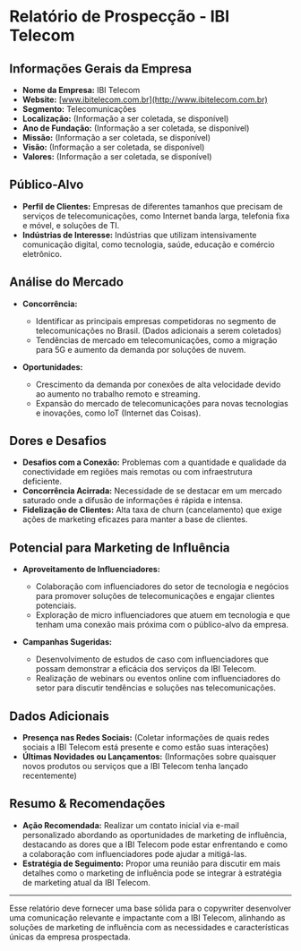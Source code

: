 # Relatório de Prospecção - IBI Telecom

## Informações Gerais da Empresa
- **Nome da Empresa:** IBI Telecom
- **Website:** [www.ibitelecom.com.br](http://www.ibitelecom.com.br)
- **Segmento:** Telecomunicações
- **Localização:** (Informação a ser coletada, se disponível)
- **Ano de Fundação:** (Informação a ser coletada, se disponível)
- **Missão:** (Informação a ser coletada, se disponível)
- **Visão:** (Informação a ser coletada, se disponível)
- **Valores:** (Informação a ser coletada, se disponível)

## Público-Alvo
- **Perfil de Clientes:** Empresas de diferentes tamanhos que precisam de serviços de telecomunicações, como Internet banda larga, telefonia fixa e móvel, e soluções de TI.
- **Indústrias de Interesse:** Indústrias que utilizam intensivamente comunicação digital, como tecnologia, saúde, educação e comércio eletrônico.

## Análise do Mercado
- **Concorrência:**
  - Identificar as principais empresas competidoras no segmento de telecomunicações no Brasil. (Dados adicionais a serem coletados)
  - Tendências de mercado em telecomunicações, como a migração para 5G e aumento da demanda por soluções de nuvem.
  
- **Oportunidades:**
  - Crescimento da demanda por conexões de alta velocidade devido ao aumento no trabalho remoto e streaming.
  - Expansão do mercado de telecomunicações para novas tecnologias e inovações, como IoT (Internet das Coisas).

## Dores e Desafios
- **Desafios com a Conexão:** Problemas com a quantidade e qualidade da conectividade em regiões mais remotas ou com infraestrutura deficiente.
- **Concorrência Acirrada:** Necessidade de se destacar em um mercado saturado onde a difusão de informações é rápida e intensa.
- **Fidelização de Clientes:** Alta taxa de churn (cancelamento) que exige ações de marketing eficazes para manter a base de clientes.

## Potencial para Marketing de Influência
- **Aproveitamento de Influenciadores:**
  - Colaboração com influenciadores do setor de tecnologia e negócios para promover soluções de telecomunicações e engajar clientes potenciais.
  - Exploração de micro influenciadores que atuem em tecnologia e que tenham uma conexão mais próxima com o público-alvo da empresa.

- **Campanhas Sugeridas:**
  - Desenvolvimento de estudos de caso com influenciadores que possam demonstrar a eficácia dos serviços da IBI Telecom.
  - Realização de webinars ou eventos online com influenciadores do setor para discutir tendências e soluções nas telecomunicações.

## Dados Adicionais
- **Presença nas Redes Sociais:** (Coletar informações de quais redes sociais a IBI Telecom está presente e como estão suas interações)
- **Últimas Novidades ou Lançamentos:** (Informações sobre quaisquer novos produtos ou serviços que a IBI Telecom tenha lançado recentemente)

## Resumo & Recomendações
- **Ação Recomendada:** Realizar um contato inicial via e-mail personalizado abordando as oportunidades de marketing de influência, destacando as dores que a IBI Telecom pode estar enfrentando e como a colaboração com influenciadores pode ajudar a mitigá-las.
- **Estratégia de Seguimento:** Propor uma reunião para discutir em mais detalhes como o marketing de influência pode se integrar à estratégia de marketing atual da IBI Telecom.

---

Esse relatório deve fornecer uma base sólida para o copywriter desenvolver uma comunicação relevante e impactante com a IBI Telecom, alinhando as soluções de marketing de influência com as necessidades e características únicas da empresa prospectada.